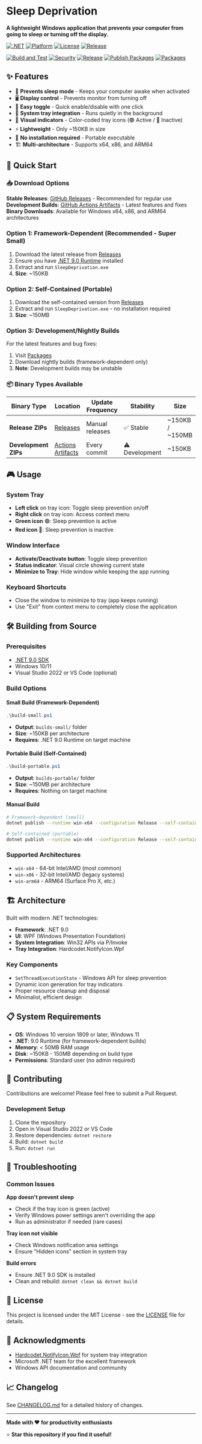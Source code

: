 # Sleep Deprivation

**A lightweight Windows application that prevents your computer from going to sleep or turning off the display.**

[![.NET](https://img.shields.io/badge/.NET-9.0-blue.svg)](https://dotnet.microsoft.com/)
[![Platform](https://img.shields.io/badge/platform-Windows-lightgrey.svg)](https://www.microsoft.com/windows)
[![License](https://img.shields.io/badge/license-MIT-green.svg)](LICENSE)
[![Release](https://img.shields.io/badge/release-v1.0.0-brightgreen.svg)](https://github.com/dklima/SleepDeprivation/releases)

[![Build and Test](https://github.com/dklima/SleepDeprivation/actions/workflows/build.yml/badge.svg)](https://github.com/dklima/SleepDeprivation/actions/workflows/build.yml)
[![Security](https://github.com/dklima/SleepDeprivation/actions/workflows/security.yml/badge.svg)](https://github.com/dklima/SleepDeprivation/actions/workflows/security.yml)
[![Release](https://github.com/dklima/SleepDeprivation/actions/workflows/release.yml/badge.svg)](https://github.com/dklima/SleepDeprivation/actions/workflows/release.yml)
[![Publish Packages](https://github.com/dklima/SleepDeprivation/actions/workflows/packages.yml/badge.svg)](https://github.com/dklima/SleepDeprivation/actions/workflows/packages.yml)
[![Packages](https://img.shields.io/badge/packages-nightly%20builds-orange)](https://github.com/dklima/SleepDeprivation/packages)

## ✨ Features

- 🎯 **Prevents sleep mode** - Keeps your computer awake when activated
- 🖥️ **Display control** - Prevents monitor from turning off
- 🔄 **Easy toggle** - Quick enable/disable with one click
- 📱 **System tray integration** - Runs quietly in the background
- 🎨 **Visual indicators** - Color-coded tray icons (🟢 Active / 🔴 Inactive)
- ⚡ **Lightweight** - Only ~150KB in size
- 🔧 **No installation required** - Portable executable
- 🏗️ **Multi-architecture** - Supports x64, x86, and ARM64

## 🚀 Quick Start

### 📥 Download Options

**Stable Releases**: [GitHub Releases](https://github.com/dklima/SleepDeprivation/releases) - Recommended for regular use  
**Development Builds**: [GitHub Actions Artifacts](https://github.com/dklima/SleepDeprivation/actions) - Latest features and fixes  
**Binary Downloads**: Available for Windows x64, x86, and ARM64 architectures

### Option 1: Framework-Dependent (Recommended - Super Small)

1. Download the latest release from [Releases](https://github.com/dklima/SleepDeprivation/releases)
2. Ensure you have [.NET 9.0 Runtime](https://dotnet.microsoft.com/download/dotnet/9.0/runtime) installed
3. Extract and run `SleepDeprivation.exe`
4. **Size**: ~150KB

### Option 2: Self-Contained (Portable)

1. Download the self-contained version from [Releases](https://github.com/dklima/SleepDeprivation/releases)
2. Extract and run `SleepDeprivation.exe` - no installation required
3. **Size**: ~150MB

### Option 3: Development/Nightly Builds

For the latest features and bug fixes:

1. Visit [Packages](https://github.com/dklima/SleepDeprivation/packages)
2. Download nightly builds (framework-dependent only)
3. **Note**: Development builds may be unstable

### 📦 Binary Types Available

| Binary Type          | Location                                                        | Update Frequency | Stability      | Size            |
| -------------------- | --------------------------------------------------------------- | ---------------- | -------------- | --------------- |
| **Release ZIPs**     | [Releases](https://github.com/dklima/SleepDeprivation/releases) | Manual releases  | ✅ Stable      | ~150KB / ~150MB |
| **Development ZIPs** | [Actions Artifacts](https://github.com/dklima/SleepDeprivation/actions) | Every commit     | ⚠️ Development | ~150KB          |

## 🎮 Usage

### System Tray

- **Left click** on tray icon: Toggle sleep prevention on/off
- **Right click** on tray icon: Access context menu
- **Green icon** 🟢: Sleep prevention is active
- **Red icon** 🔴: Sleep prevention is inactive

### Window Interface

- **Activate/Deactivate button**: Toggle sleep prevention
- **Status indicator**: Visual circle showing current state
- **Minimize to Tray**: Hide window while keeping the app running

### Keyboard Shortcuts

- Close the window to minimize to tray (app keeps running)
- Use "Exit" from context menu to completely close the application

## 🛠️ Building from Source

### Prerequisites

- [.NET 9.0 SDK](https://dotnet.microsoft.com/download/dotnet/9.0)
- Windows 10/11
- Visual Studio 2022 or VS Code (optional)

### Build Options

#### Small Build (Framework-Dependent)

```powershell
.\build-small.ps1
```

- **Output**: `builds-small/` folder
- **Size**: ~150KB per architecture
- **Requires**: .NET 9.0 Runtime on target machine

#### Portable Build (Self-Contained)

```powershell
.\build-portable.ps1
```

- **Output**: `builds-portable/` folder
- **Size**: ~150MB per architecture
- **Requires**: Nothing on target machine

#### Manual Build

```bash
# Framework-dependent (small)
dotnet publish --runtime win-x64 --configuration Release --self-contained false

# Self-contained (portable)
dotnet publish --runtime win-x64 --configuration Release --self-contained true
```

### Supported Architectures

- `win-x64` - 64-bit Intel/AMD (most common)
- `win-x86` - 32-bit Intel/AMD (legacy systems)
- `win-arm64` - ARM64 (Surface Pro X, etc.)

## 🏗️ Architecture

Built with modern .NET technologies:

- **Framework**: .NET 9.0
- **UI**: WPF (Windows Presentation Foundation)
- **System Integration**: Win32 APIs via P/Invoke
- **Tray Integration**: Hardcodet.NotifyIcon.Wpf

### Key Components

- `SetThreadExecutionState` - Windows API for sleep prevention
- Dynamic icon generation for tray indicators
- Proper resource cleanup and disposal
- Minimalist, efficient design

## 📋 System Requirements

- **OS**: Windows 10 version 1809 or later, Windows 11
- **.NET**: 9.0 Runtime (for framework-dependent builds)
- **Memory**: < 50MB RAM usage
- **Disk**: ~150KB - 150MB depending on build type
- **Permissions**: Standard user (no admin required)

## 🤝 Contributing

Contributions are welcome! Please feel free to submit a Pull Request.

### Development Setup

1. Clone the repository
2. Open in Visual Studio 2022 or VS Code
3. Restore dependencies: `dotnet restore`
4. Build: `dotnet build`
5. Run: `dotnet run`

## 🐛 Troubleshooting

### Common Issues

**App doesn't prevent sleep**

- Check if the tray icon is green (active)
- Verify Windows power settings aren't overriding the app
- Run as administrator if needed (rare cases)

**Tray icon not visible**

- Check Windows notification area settings
- Ensure "Hidden icons" section in system tray

**Build errors**

- Ensure .NET 9.0 SDK is installed
- Clean and rebuild: `dotnet clean && dotnet build`

## 📄 License

This project is licensed under the MIT License - see the [LICENSE](LICENSE) file for details.

## 🙏 Acknowledgments

- [Hardcodet.NotifyIcon.Wpf](https://github.com/hardcodet/wpf-notifyicon) for system tray integration
- Microsoft .NET team for the excellent framework
- Windows API documentation and community

## 📈 Changelog

See [CHANGELOG.md](CHANGELOG.md) for a detailed history of changes.

---

**Made with ❤️ for productivity enthusiasts**

⭐ **Star this repository if you find it useful!**
